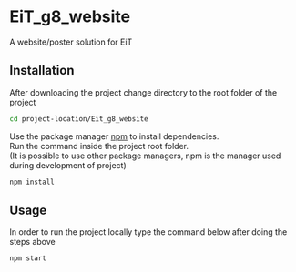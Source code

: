 # EiT_g8_website
A website/poster solution for EiT

## Installation

After downloading the project change directory to the root folder of the project

```bash
cd project-location/Eit_g8_website
```

Use the package manager [npm](https://www.npmjs.com/package/npm) to install dependencies.  
Run the command inside the project root folder.  
(It is possible to use other package managers, npm is the manager used during development of project)

```bash
npm install
```

## Usage
In order to run the project locally type the command below after doing the steps above

```bash
npm start
```

